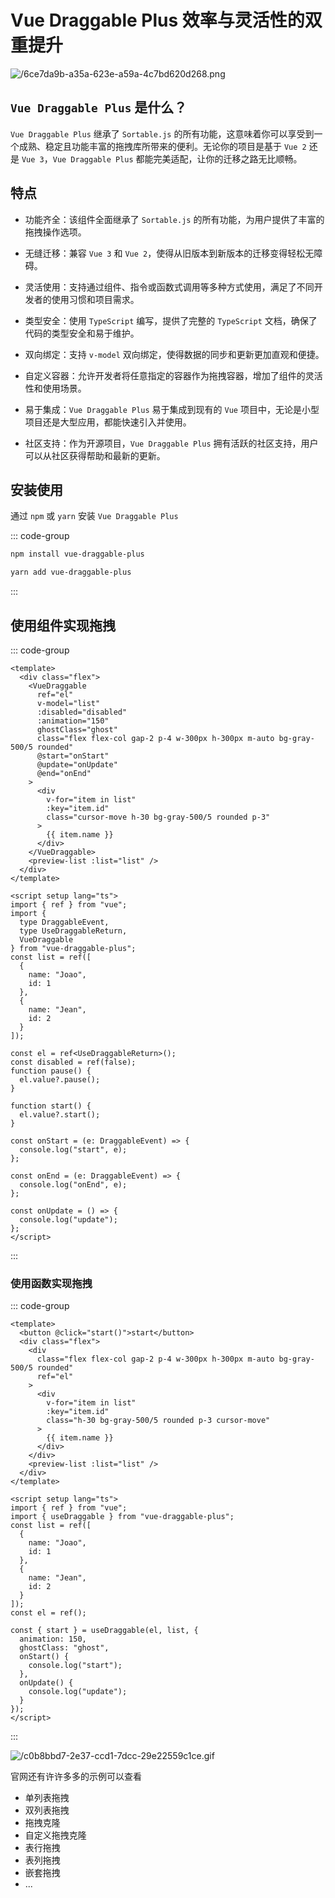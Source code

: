 # Vue Draggable Plus 效率与灵活性的双重提升

<article-info/>

<link-tag :linkList="[{ linkType: 'git', linkText:'Vue Draggable Plus',linkUrl:'https://github.com/Alfred-Skyblue/vue-draggable-plus'},{ linkText:'Vue Draggable Plus 官网',linkUrl:'https://vue-draggable-plus.pages.dev/en/'}]" />

![/6ce7da9b-a35a-623e-a59a-4c7bd620d268.png](/6ce7da9b-a35a-623e-a59a-4c7bd620d268.png)

## `Vue Draggable Plus` 是什么？

`Vue Draggable Plus` 继承了 `Sortable.js` 的所有功能，这意味着你可以享受到一个成熟、稳定且功能丰富的拖拽库所带来的便利。无论你的项目是基于 `Vue 2` 还是 `Vue 3`，`Vue Draggable Plus` 都能完美适配，让你的迁移之路无比顺畅。

## 特点

- <imp-text-danger>功能齐全</imp-text-danger>：该组件全面继承了 `Sortable.js` 的所有功能，为用户提供了丰富的拖拽操作选项。

- <imp-text-danger>无缝迁移</imp-text-danger>：兼容 `Vue 3` 和 `Vue 2`，使得从旧版本到新版本的迁移变得轻松无障碍。

- <imp-text-danger>灵活使用</imp-text-danger>：支持通过组件、指令或函数式调用等多种方式使用，满足了不同开发者的使用习惯和项目需求。

- <imp-text-danger>类型安全</imp-text-danger>：使用 `TypeScript` 编写，提供了完整的 `TypeScript` 文档，确保了代码的类型安全和易于维护。

- <imp-text-danger>双向绑定</imp-text-danger>：支持 `v-model` 双向绑定，使得数据的同步和更新更加直观和便捷。

- <imp-text-danger>自定义容器</imp-text-danger>：允许开发者将任意指定的容器作为拖拽容器，增加了组件的灵活性和使用场景。

- <imp-text-danger>易于集成</imp-text-danger>：`Vue Draggable Plus` 易于集成到现有的 `Vue` 项目中，无论是小型项目还是大型应用，都能快速引入并使用。

- <imp-text-danger>社区支持</imp-text-danger>：作为开源项目，`Vue Draggable Plus` 拥有活跃的社区支持，用户可以从社区获得帮助和最新的更新。

## 安装使用

通过 `npm` 或 `yarn` 安装 `Vue Draggable Plus`

::: code-group

```bash [npm]
npm install vue-draggable-plus
```

```bash [yarn]
yarn add vue-draggable-plus
```

:::

## 使用组件实现拖拽

::: code-group

```vue
<template>
  <div class="flex">
    <VueDraggable
      ref="el"
      v-model="list"
      :disabled="disabled"
      :animation="150"
      ghostClass="ghost"
      class="flex flex-col gap-2 p-4 w-300px h-300px m-auto bg-gray-500/5 rounded"
      @start="onStart"
      @update="onUpdate"
      @end="onEnd"
    >
      <div
        v-for="item in list"
        :key="item.id"
        class="cursor-move h-30 bg-gray-500/5 rounded p-3"
      >
        {{ item.name }}
      </div>
    </VueDraggable>
    <preview-list :list="list" />
  </div>
</template>

<script setup lang="ts">
import { ref } from "vue";
import {
  type DraggableEvent,
  type UseDraggableReturn,
  VueDraggable
} from "vue-draggable-plus";
const list = ref([
  {
    name: "Joao",
    id: 1
  },
  {
    name: "Jean",
    id: 2
  }
]);

const el = ref<UseDraggableReturn>();
const disabled = ref(false);
function pause() {
  el.value?.pause();
}

function start() {
  el.value?.start();
}

const onStart = (e: DraggableEvent) => {
  console.log("start", e);
};

const onEnd = (e: DraggableEvent) => {
  console.log("onEnd", e);
};

const onUpdate = () => {
  console.log("update");
};
</script>
```

:::

### 使用函数实现拖拽

::: code-group

```vue
<template>
  <button @click="start()">start</button>
  <div class="flex">
    <div
      class="flex flex-col gap-2 p-4 w-300px h-300px m-auto bg-gray-500/5 rounded"
      ref="el"
    >
      <div
        v-for="item in list"
        :key="item.id"
        class="h-30 bg-gray-500/5 rounded p-3 cursor-move"
      >
        {{ item.name }}
      </div>
    </div>
    <preview-list :list="list" />
  </div>
</template>

<script setup lang="ts">
import { ref } from "vue";
import { useDraggable } from "vue-draggable-plus";
const list = ref([
  {
    name: "Joao",
    id: 1
  },
  {
    name: "Jean",
    id: 2
  }
]);
const el = ref();

const { start } = useDraggable(el, list, {
  animation: 150,
  ghostClass: "ghost",
  onStart() {
    console.log("start");
  },
  onUpdate() {
    console.log("update");
  }
});
</script>
```

:::

![/c0b8bbd7-2e37-ccd1-7dcc-29e22559c1ce.gif](/c0b8bbd7-2e37-ccd1-7dcc-29e22559c1ce.gif)

官网还有许许多多的示例可以查看

- <imp-text-danger>单列表拖拽</imp-text-danger>
- <imp-text-danger>双列表拖拽</imp-text-danger>
- <imp-text-danger>拖拽克隆</imp-text-danger>
- <imp-text-danger>自定义拖拽克隆</imp-text-danger>
- <imp-text-danger>表行拖拽</imp-text-danger>
- <imp-text-danger>表列拖拽</imp-text-danger>
- <imp-text-danger>嵌套拖拽</imp-text-danger>
- ...
